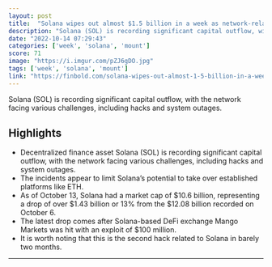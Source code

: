 ```yaml
---
layout: post
title:  "Solana wipes out almost $1.5 billion in a week as network-related hacks mount"
description: "Solana (SOL) is recording significant capital outflow, with the network facing various challenges, including hacks and system outages."
date: "2022-10-14 07:29:43"
categories: ['week', 'solana', 'mount']
score: 71
image: "https://i.imgur.com/pZJ6gDO.jpg"
tags: ['week', 'solana', 'mount']
link: "https://finbold.com/solana-wipes-out-almost-1-5-billion-in-a-week-as-network-related-hacks-mount/"
---
```


Solana (SOL) is recording significant capital outflow, with the network facing various challenges, including hacks and system outages.

## Highlights

- Decentralized finance asset Solana (SOL) is recording significant capital outflow, with the network facing various challenges, including hacks and system outages.
- The incidents appear to limit Solana’s potential to take over established platforms like ETH.
- As of October 13, Solana had a market cap of $10.6 billion, representing a drop of over $1.43 billion or 13% from the $12.08 billion recorded on October 6.
- The latest drop comes after Solana-based DeFi exchange Mango Markets was hit with an exploit of $100 million.
- It is worth noting that this is the second hack related to Solana in barely two months.

---
